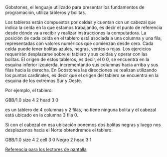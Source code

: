 Gobstones, el lenguaje utilizado para presentar los fundamentos de programación, utiliza tableros y bolitas.

Los tableros están compuestos por celdas y cuentan con un cabezal que indica la celda en la que estamos trabajando, es decir el punto de referencia desde dónde va a recibir y realizar instrucciones la computadora. La posición de cada celda en el tablero está asociada a una columna y una fila, representadas con valores numéricos que comienzan desde cero.
Cada celda puede tener bolitas azules, negras, verdes o rojas. Los ejercicios requerirán desplazarse sobre el tablero y sus celdas y operar con las bolitas.
El origen de estos tableros, es decir, el 0 0, se encuentra en la esquina inferior izquierda, incrementando sus columnas hacia arriba y sus  filas hacia la derecha. En Gobstones las direcciones se realizan utilizando los puntos cardinales, es decir que el origen del tablero se encuentra en la esquina de los extremos Sur y Oeste.

Por ejemplo, el tablero:

<gs-board>
GBB/1.0
size 4 2
head 3 0
</gs-board>

es un tablero de 4 columnas y 2 filas, no tiene ninguna bolita y el cabezal está ubicado en la columna 3 fila 0.

Si con el cabezal en esa ubicación ponemos dos bolitas negras  y luego nos desplazamos hacia el Norte obtendremos el tablero:


<gs-board>
GBB/1.0
size 4 2
cell 3 0 Negro 2
head 3 1
</gs-board>

<a href="../complements/164-pruebas-contenido-mumuki">Referencia para los lectores de pantalla</a>


